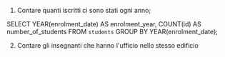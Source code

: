 1. Contare quanti iscritti ci sono stati ogni anno;

SELECT YEAR(enrolment_date) AS enrolment_year, COUNT(id) AS number_of_students FROM `students` GROUP BY YEAR(enrolment_date);

2. Contare gli insegnanti che hanno l'ufficio nello stesso edificio